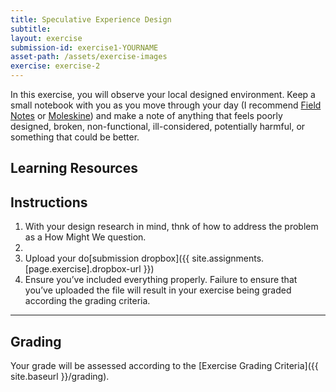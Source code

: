 ```yaml
---
title: Speculative Experience Design
subtitle: 
layout: exercise
submission-id: exercise1-YOURNAME
asset-path: /assets/exercise-images
exercise: exercise-2
---
```


In this exercise, you will observe your local designed environment. Keep a small notebook with you as you move through your day (I recommend [Field Notes](https://fieldnotesbrand.com/products/original-kraft) or [Moleskine](https://us.moleskine.com/cahier-journal-grey/p0409)) and make a note of anything that feels poorly designed, broken, non-functional, ill-considered, potentially harmful, or something that could be better.

## Learning Resources


## Instructions
1. With your design research in mind, thnk of how to address the problem as a How Might We question.
2. 
7. Upload your do[submission dropbox]({{ site.assignments.[page.exercise].dropbox-url }})
8. Ensure you’ve included everything properly. Failure to ensure that you’ve uploaded the file will result in your exercise being graded according the grading criteria.

* * *

## Grading
Your grade will be assessed according to the [Exercise Grading Criteria]({{ site.baseurl }}/grading). 



